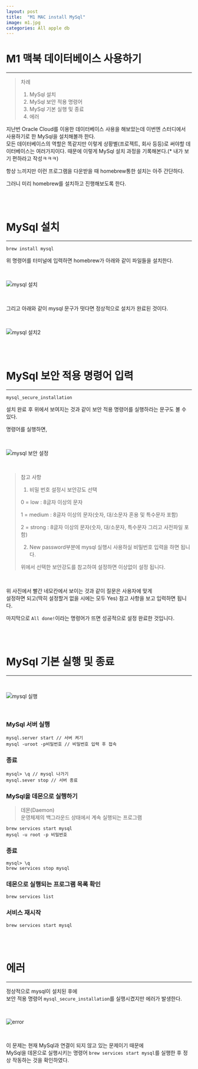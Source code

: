 ```yaml
---  
layout: post
title:  "M1 MAC install MySql"
image: m1.jpg
categories: All apple db  
---  
```


# M1 맥북 데이터베이스 사용하기  
<hr>  

> 차례  
> 1. MySql 설치 
> 2. MySql 보안 적용 명령어  
> 3. MySql 기본 실행 및 종료  
> 4. 에러  

지난번 Oracle Cloud를 이용한 데이터베이스 사용을 해보았는데 이번엔 스터디에서 사용하기로 한 MySql을 설치해볼까 한다.  
모든 데이터베이스의 역할은 똑같지만 이렇게 상황별(프로젝트, 회사 등등)로 써야할 데이터베이스는 여러가지이다. 때문에 이렇게 MySql 설치 과정을 기록해본다.(* 내가 보기 편하라고 작성ㅋㅋㅋ)  

항상 느끼지만 이런 프로그램을 다운받을 때 homebrew통한 설치는 아주 간단하다.  

그러니 미리 homebrew를 설치하고 진행해보도록 한다.  

<br>  
<br>  

# MySql 설치  
<hr>  

`brew install mysql`  

위 명령어를 터미널에 입력하면 homebrew가 아래와 같이 파일들을 설치한다.  

<br>  

![mysql 설치](https://user-images.githubusercontent.com/103972967/177037446-968f5a1e-91f2-49b5-9c7e-c910782f7304.png)  

<br>  

그리고 아래와 같이 mysql 문구가 떳다면 정상적으로 설치가 완료된 것이다.  

<br>  

![mysql 설치2](https://user-images.githubusercontent.com/103972967/177037448-41085e8d-0b9a-48a2-80c4-73f5f279b005.png)  

<br>  
<br>  

# MySql 보안 적용 명령어 입력  
<hr>  

`mysql_secure_installation`  

설치 완료 후 위에서 보여지는 것과 같이 보안 적용 명령어를 실행하라는 문구도 볼 수 있다.  

명령어를 실행하면,  

<br>  

![mysql 보안 설정](https://user-images.githubusercontent.com/103972967/177037473-3fe1a499-55ab-47cc-aa55-629995f79d23.png)  

<br>  


> 참고 사항  
> 
> 1. 비밀 번호 설정시 보안강도 선택  
>
> 0 = low : 8글자 이상의 문자  
>
> 1 = medium : 8글자 이상의 문자(숫자, 대/소문자 혼용 및 특수문자 포함)  
>
> 2 = strong : 8글자 이상의 문자(숫자, 대/소문자, 특수문자 그리고 사전파일 포함)  
> 
> 
> 2. New password부분에 mysql 실행시 사용하실 비밀번호 입력을 하면 됩니다.  
> 
> 위에서 선택한 보안강도를 참고하여 설정하면 이상없이 설정 됩니다.  

<br>  

위 사진에서 빨간 네모칸에서 보이는 것과 같이 질문은 사용자에 맞게  
설정하면 되고(딱히 설정할거 없을 시에는 모두 Yes) 참고 사항을 보고 입력하면 됩니다.  

마지막으로 `All done!`이라는 명령어가 뜨면 성공적으로 설정 완료한 것입니다.  

<br>  
<br>  

# MySql 기본 실행 및 종료  
<hr>  

<br>  

![mysql 실행](https://user-images.githubusercontent.com/103972967/177037495-ecc15f1a-14e5-4295-ad0f-7230e730ac2f.png)  

<br>  

### MySql 서버 실행  

```  
mysql.server start // 서버 켜기  
mysql -uroot -p비밀번호 // 비밀번호 입력 후 접속  
```

### 종료  

```  
mysql> \q // mysql 나가기  
mysql.sever stop // 서버 종료
```  

### MySql을 데몬으로 실행하기  

> 데몬(Daemon)  
> 운영체제의 백그라운드 상태에서 계속 실행되는 프로그램  

```  
brew services start mysql  
mysql -u root -p 비밀번호  
```  

### 종료  

```  
mysql> \q
brew services stop mysql  
```  

### 데몬으로 실행되는 프로그램 목록 확인  

`brew services list`  

### 서비스 재시작  

`brew services start mysql`  

<br>  
<br>  

# 에러  
<hr>  

정상적으로 mysql이 설치된 후에  
보안 적용 명령어 `mysql_secure_installation`를 실행시켰지만 에러가 발생한다.  

<br>  

![error](https://user-images.githubusercontent.com/103972967/177037468-dcbd6ead-ad48-4ad4-8b2e-6623c6ff215e.png)  

<br>  

이 문제는 현재 MySql과 연결이 되지 않고 있는 문제이기 때문에  
MySql을 데몬으로 실행시키는 명령어 `brew services start mysql`를 실행한 후 정상 작동하는 것을 확인하였다.  




  



